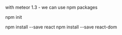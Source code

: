 with meteor 1.3 - we can use npm packages

npm init

npm install --save react
npm install --save react-dom
